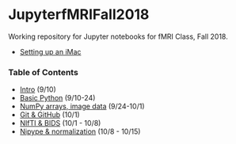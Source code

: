 # JupyterfMRIFall2018

Working repository for Jupyter notebooks for fMRI Class, Fall 2018.

* [Setting up an iMac](https://github.com/sathayas/JupyterfMRIFall2018/blob/master/iMacSetUp.ipynb)

### Table of Contents

* [Intro](https://github.com/sathayas/JupyterfMRIFall2018/blob/master/Intro.ipynb) (9/10)
* [Basic Python](https://github.com/sathayas/JupyterfMRIFall2018/blob/master/BasicPython.ipynb) (9/10-24)
* [NumPy arrays, image data](https://github.com/sathayas/JupyterfMRIFall2018/blob/master/NumPy.ipynb) (9/24-10/1)
* [Git & GitHub](https://github.com/sathayas/JupyterfMRIFall2018/blob/master/Git.ipynb) (10/1)
* [NIfTI & BIDS](https://github.com/sathayas/JupyterfMRIFall2018/blob/master/NIfTI_BIDS.ipynb) (10/1 - 10/8)
* [Nipype & normalization](https://github.com/sathayas/JupyterfMRIFall2018/blob/master/Normalization.ipynb) (10/8 - 10/15)
